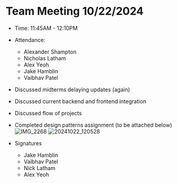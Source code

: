 # Team Meeting 10/22/2024 
* Time: 11:45AM - 12:10PM
* Attendance:
    * Alexander Shampton
    * Nicholas Latham
    * Alex Yeoh
    * Jake Hamblin
    * Vaibhav Patel

* Discussed midterms delaying updates (again)
* Discussed current backend and frontend integration
* Discussed flow of projects
* Completed design patterns assignment (to be attached below)
![IMG_2268](https://github.com/user-attachments/assets/30bceb83-da53-4ea0-b182-c7c4c638f695)
![20241022_120528](https://github.com/user-attachments/assets/cda91cca-e082-467b-98e9-a2aa524e699d)

* Signatures
    * Jake Hamblin
    * Vaibhav Patel
    * Nick Latham
    * Alex Yeoh
